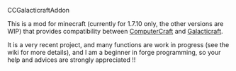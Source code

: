 CCGalacticraftAddon 

This is a mod for minecraft (currently for 1.7.10 only, the other versions are WIP) that provides compatibility between [ComputerCraft](http://www.computercraft.info/) and [Galacticraft](https://micdoodle8.com/mods/galacticraft). 

It is a very recent project, and many functions are work in progress (see the wiki for more details), and I am a beginner in forge programming, so your help and advices are strongly appreciated !!